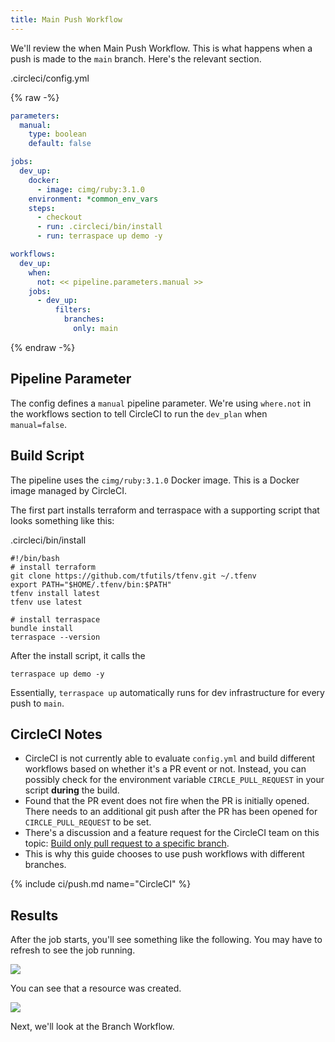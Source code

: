 ```yaml
---
title: Main Push Workflow
---
```


We'll review the when Main Push Workflow. This is what happens when a push is made to the `main` branch. Here's the relevant section.

.circleci/config.yml

{% raw -%}
```yaml
parameters:
  manual:
    type: boolean
    default: false

jobs:
  dev_up:
    docker:
      - image: cimg/ruby:3.1.0
    environment: *common_env_vars
    steps:
      - checkout
      - run: .circleci/bin/install
      - run: terraspace up demo -y

workflows:
  dev_up:
    when:
      not: << pipeline.parameters.manual >>
    jobs:
      - dev_up:
          filters:
            branches:
              only: main
```
{% endraw -%}

## Pipeline Parameter

The config defines a `manual` pipeline parameter. We're using `where.not` in the workflows section to tell CircleCI to run the `dev_plan` when `manual=false`.

## Build Script

The pipeline uses the `cimg/ruby:3.1.0` Docker image. This is a Docker image managed by CircleCI.

The first part installs terraform and terraspace with a supporting script that looks something like this:

.circleci/bin/install

    #!/bin/bash
    # install terraform
    git clone https://github.com/tfutils/tfenv.git ~/.tfenv
    export PATH="$HOME/.tfenv/bin:$PATH"
    tfenv install latest
    tfenv use latest

    # install terraspace
    bundle install
    terraspace --version

After the install script, it calls the

    terraspace up demo -y

Essentially, `terraspace up` automatically runs for dev infrastructure for every push to `main`.

## CircleCI Notes

* CircleCI is not currently able to evaluate `config.yml` and build different workflows based on whether it's a PR event or not. Instead, you can possibly check for the environment variable `CIRCLE_PULL_REQUEST` in your script **during** the build.
* Found that the PR event does not fire when the PR is initially opened. There needs to an additional git push after the PR has been opened for `CIRCLE_PULL_REQUEST` to be set.
* There's a discussion and a feature request for the CircleCI team on this topic: [Build only pull request to a specific branch](https://discuss.circleci.com/t/build-only-pull-request-to-a-specific-branch/903).
* This is why this guide chooses to use push workflows with different branches.

{% include ci/push.md name="CircleCI" %}

## Results

After the job starts, you'll see something like the following. You may have to refresh to see the job running.

![](https://img.boltops.com/images/terraspace/cloud/ci/circleci/push/push-ci-running.png)

You can see that a resource was created.

![](https://img.boltops.com/images/terraspace/cloud/ci/circleci/push/push-ci-finished.png)

Next, we'll look at the Branch Workflow.
